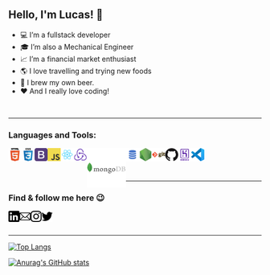 ## Hello, I'm Lucas! 👋

- 💻 I’m a fullstack developer
- 🎓 I’m also a Mechanical Engineer 
- 📈 I’m a financial market enthusiast
- 🌎 I love travelling and trying new foods
- 🍺 I brew my own beer.
- ❤️ And I really love coding!

<br />
<hr>

### Languages and Tools:

<img align="left" alt="HTML5" width="26px" src="https://raw.githubusercontent.com/github/explore/80688e429a7d4ef2fca1e82350fe8e3517d3494d/topics/html/html.png" />
<img align="left" alt="CSS3" width="26px" src="https://raw.githubusercontent.com/github/explore/80688e429a7d4ef2fca1e82350fe8e3517d3494d/topics/css/css.png" />
<img align="left" alt="Bootstrap" width="26px" src="https://raw.githubusercontent.com/github/explore/80688e429a7d4ef2fca1e82350fe8e3517d3494d/topics/bootstrap/bootstrap.png">
<img align="left" alt="JavaScript" width="26px" src="https://raw.githubusercontent.com/github/explore/80688e429a7d4ef2fca1e82350fe8e3517d3494d/topics/javascript/javascript.png" />
<img align="left" alt="React" width="26px" src="https://github.com/github/explore/blob/main/topics/react/react.png" />
<img align="left" alt="Redux" width="26px" src="https://github.com/github/explore/blob/main/topics/redux/redux.png" />
<img align="left" alt="MongoDB" width="78px" src="https://github.com/github/explore/blob/main/topics/mongodb/mongodb.png" />
<img align="left" alt="SQL" width="26px" src="https://raw.githubusercontent.com/github/explore/80688e429a7d4ef2fca1e82350fe8e3517d3494d/topics/sql/sql.png" />
<img align="left" alt="NodeJS" width="26px" src="https://github.com/github/explore/blob/main/topics/nodejs/nodejs.png" />
<img align="left" alt="Git" width="26px" src="https://raw.githubusercontent.com/github/explore/80688e429a7d4ef2fca1e82350fe8e3517d3494d/topics/git/git.png" />
<img align="left" alt="GitHub" width="26px" src="https://raw.githubusercontent.com/github/explore/78df643247d429f6cc873026c0622819ad797942/topics/github/github.png" />
<img align="left" alt="Heroku" width="26px" src="https://github.com/github/explore/blob/main/topics/heroku/heroku.png" />
<img align="left" alt="Visual Studio Code" width="26px" src="https://raw.githubusercontent.com/github/explore/80688e429a7d4ef2fca1e82350fe8e3517d3494d/topics/visual-studio-code/visual-studio-code.png" />

<br />
<br />
<br />
<hr>

### Find & follow me here 😉

[<img align="left" alt="LinkedIn" width="22px" src="https://github.com/biacaram/biacaram/blob/main/images/linkedin.png">](https://www.linkedin.com/in/lucascandre/)
[<img align="left" alt="Email" width="22px" src="https://github.com/biacaram/biacaram/blob/main/images/mail.png">](mailto:lcancado1@hotmail.com)
[<img align="left" alt="Instagram" width="22px" src="https://github.com/biacaram/biacaram/blob/main/images/instagram.png">](https://www.instagram.com/lucascmca/?hl=en)
[<img align="left" alt="Twitter" width="22px" src="https://github.com/biacaram/biacaram/blob/main/images/twitter.png">](https://twitter.com/Lucascandre)

<br />
<br />
<hr>

[![Top Langs](https://github-readme-stats.vercel.app/api/top-langs/?username=lucascandre)](https://github.com/anuraghazra/github-readme-stats)


[![Anurag's GitHub stats](https://github-readme-stats.vercel.app/api?username=lucascandre)](https://github.com/anuraghazra/github-readme-stats)


